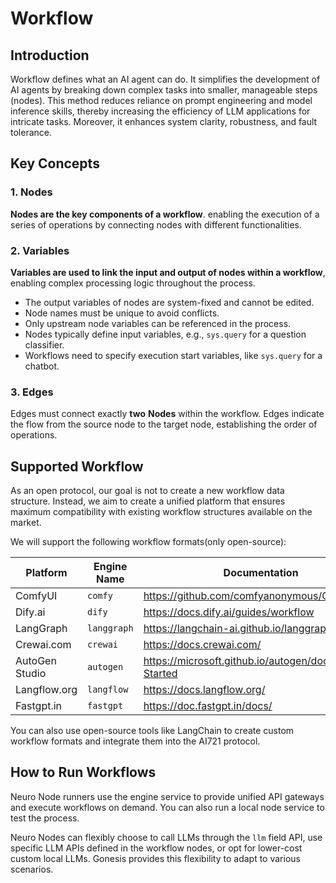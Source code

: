 # Workflow

## Introduction

Workflow defines what an AI agent can do. It simplifies the development of AI agents by breaking down complex tasks into smaller, manageable steps (nodes). This method reduces reliance on prompt engineering and model inference skills, thereby increasing the efficiency of LLM applications for intricate tasks. Moreover, it enhances system clarity, robustness, and fault tolerance.

## Key Concepts

### 1. Nodes

**Nodes are the key components of a workflow**. enabling the execution of a series of operations by connecting nodes with different functionalities.

### 2. Variables

**Variables are used to link the input and output of nodes within a workflow**, enabling complex processing logic throughout the process.

* The output variables of nodes are system-fixed and cannot be edited.
* Node names must be unique to avoid conflicts.
* Only upstream node variables can be referenced in the process.
* Nodes typically define input variables, e.g., `sys.query` for a question classifier.
* Workflows need to specify execution start variables, like `sys.query` for a chatbot.

### 3. Edges

Edges must connect exactly **two** **Nodes** within the workflow. Edges indicate the flow from the source node to the target node, establishing the order of operations.

## Supported Workflow

As an open protocol, our goal is not to create a new workflow data structure. Instead, we aim to create a unified platform that ensures maximum compatibility with existing workflow structures available on the market.

We will support the following workflow formats(only open-source):

<table><thead><tr><th width="166">Platform</th><th width="173">Engine Name</th><th>Documentation</th></tr></thead><tbody><tr><td>ComfyUI</td><td><code>comfy</code></td><td><a href="https://github.com/comfyanonymous/ComfyUI">https://github.com/comfyanonymous/ComfyUI</a></td></tr><tr><td>Dify.ai</td><td><code>dify</code></td><td><a href="https://docs.dify.ai/guides/workflow">https://docs.dify.ai/guides/workflow</a></td></tr><tr><td>LangGraph</td><td><code>langgraph</code></td><td><a href="https://langchain-ai.github.io/langgraph/">https://langchain-ai.github.io/langgraph/</a></td></tr><tr><td>Crewai.com</td><td><code>crewai</code></td><td><a href="https://docs.crewai.com/">https://docs.crewai.com/</a></td></tr><tr><td>AutoGen Studio</td><td><code>autogen</code></td><td><a href="https://microsoft.github.io/autogen/docs/Getting-Started">https://microsoft.github.io/autogen/docs/Getting-Started</a></td></tr><tr><td>Langflow.org</td><td><code>langflow</code></td><td><a href="https://docs.langflow.org/">https://docs.langflow.org/</a></td></tr><tr><td>Fastgpt.in</td><td><code>fastgpt</code></td><td><a href="https://doc.fastgpt.in/docs/">https://doc.fastgpt.in/docs/</a></td></tr></tbody></table>

You can also use open-source tools like LangChain to create custom workflow formats and integrate them into the AI721 protocol.

## How to Run Workflows

Neuro Node runners use the engine service to provide unified API gateways and execute workflows on demand. You can also run a local node service to test the process.

Neuro Nodes can flexibly choose to call LLMs through the `llm` field API, use specific LLM APIs defined in the workflow nodes, or opt for lower-cost custom local LLMs. Gonesis provides this flexibility to adapt to various scenarios.
